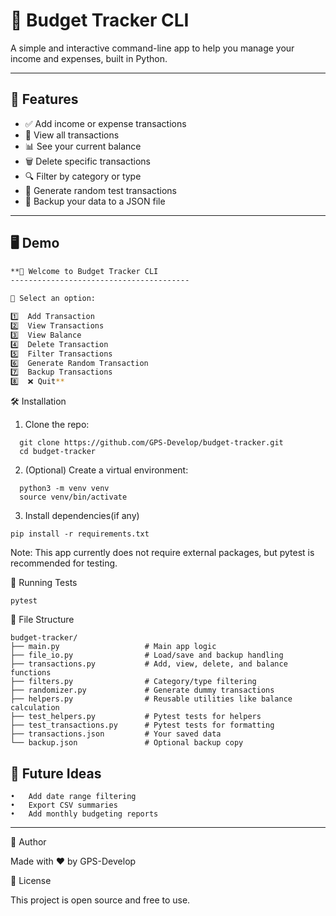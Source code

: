 # 📒 Budget Tracker CLI

A simple and interactive command-line app to help you manage your income and expenses, built in Python.

---

## 🚀 Features

- ✅ Add income or expense transactions
- 📄 View all transactions
- 📊 See your current balance
- 🗑️ Delete specific transactions
- 🔍 Filter by category or type
- 🎲 Generate random test transactions
- 💾 Backup your data to a JSON file

---

## 🖥️ Demo

```bash
**📒 Welcome to Budget Tracker CLI
----------------------------------------

📌 Select an option:

1️⃣  Add Transaction
2️⃣  View Transactions  
3️⃣  View Balance  
4️⃣  Delete Transaction  
5️⃣  Filter Transactions  
6️⃣  Generate Random Transaction  
7️⃣  Backup Transactions  
8️⃣  ❌ Quit**
```
🛠️ Installation

1.   Clone the repo:
   ```
     git clone https://github.com/GPS-Develop/budget-tracker.git
     cd budget-tracker
```
     
2.	(Optional) Create a virtual environment:
   ```
     python3 -m venv venv
     source venv/bin/activate
```
3.	Install dependencies(if any)
   ```
pip install -r requirements.txt
```
Note: This app currently does not require external packages, but pytest is recommended for testing.

🧪 Running Tests
```
pytest
```

📁 File Structure
```
budget-tracker/
├── main.py                   # Main app logic
├── file_io.py                # Load/save and backup handling
├── transactions.py           # Add, view, delete, and balance functions
├── filters.py                # Category/type filtering
├── randomizer.py             # Generate dummy transactions
├── helpers.py                # Reusable utilities like balance calculation
├── test_helpers.py           # Pytest tests for helpers
├── test_transactions.py      # Pytest tests for formatting
├── transactions.json         # Your saved data
└── backup.json               # Optional backup copy
```
## 📌 Future Ideas
	•	Add date range filtering
	•	Export CSV summaries
	•	Add monthly budgeting reports
 ---

🙌 Author

Made with ❤️ by GPS-Develop

📜 License

This project is open source and free to use.
